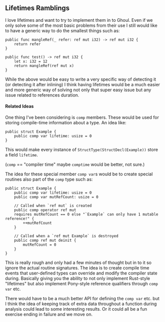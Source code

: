 ## Lifetimes Ramblings
I love lifetimes and want to try to implement them in to Ghoul. Even if we only solve some of the most basic problems 
from their use I still would like to have a generic way to do the smallest things such as:
    
    public func mangleRef(_ refer: ref mut i32) -> ref mut i32 {
        return refer
    }
    
    public func test() -> ref mut i32 {
        let x: i32 = 12
        return mangleRef(ref mut x)
    }
    
While the above would be easy to write a very specific way of detecting it (or detecting it after inlining) I think 
having lifetimes would be a much easier and more generic way of solving not only that super easy issue but any issue 
related to references duration.

#### Related Ideas
One thing I've been considering is `comp` members. These would be used for storing compile-time information about a 
type. An idea like:
    
    public struct Example {
        public comp var lifetime: usize = 0
    }
    
This would make every instance of `StructType(StructDecl(Example))` store a field `lifetime`.

(`comp` == "compiler time" maybe `comptime` would be better, not sure.)

The idea for these special member `comp var`s would be to create special routines also part of the `comp` type such as:
    
    public struct Example {
        public comp var lifetime: usize = 0
        public comp var mutRefCount: usize = 0
        
        // Called when `ref mut` is created
        public comp operator ref mut
        requires mutRefCount == 0 else "`Example` can only have 1 mutable reference!" {
            ++mutRefCount
        }
        
        // Called when a `ref mut Example` is destroyed
        public comp ref mut deinit {
            mutRefCount = 0
        }
    }
    
This is really rough and only had a few minutes of thought but in to it so ignore the actual routine signatures. The 
idea is to create compile time events that user-defined types can override and modify the compiler state during. 
Basically giving you the ability to not only implement Rust-style "lifetimes" but also implement Pony-style reference 
qualifiers through `comp var` etc.

There would have to be a much better API for defining the `comp var` etc. but I think the idea of keeping track of 
extra data throughout a function during analysis could lead to some interesting results. Or it could all be a fun 
exercise ending in failure and we move on.